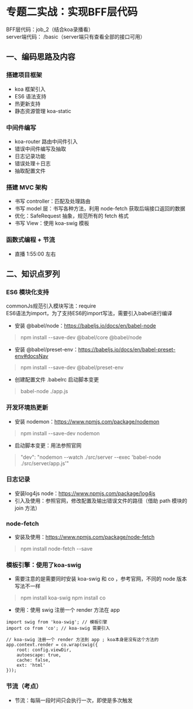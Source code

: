 # 专题二实战：实现BFF层代码
BFF层代码：job_2（结合koa录播看）  
server端代码： /basic（server端只有查看全部的接口可用）

## 一、编码思路及内容
### 搭建项目框架
- koa 框架引入  
- ES6 语法支持  
- 热更新支持  
- 静态资源管理 koa-static

### 中间件编写
- koa-router 路由中间件引入  
- 错误中间件编写及抽取  
- 日志记录功能  
- 错误处理＋日志  
- 抽取配置文件  

### 搭建 MVC 架构
- 书写 controller：匹配及处理路由  
- 书写 model 层：书写各种方法，利用 node-fetch 获取后端接口返回的数据  
- 优化：SafeRequest 抽象，规范所有的 fetch 格式  
- 书写 View：使用 koa-swig 模板  

### 函数式编程 + 节流
- 直播 1:55:00 左右  

## 二、知识点罗列
### ES6 模块化支持
commonJs规范引入模块写法：require  
ES6语法为import，为了支持ES6的import写法，需要引入babel进行编译

- 安装 @babel/node：https://babeljs.io/docs/en/babel-node
> npm install --save-dev @babel/core @babel/node

- 安装 @babel/preset-env：https://babeljs.io/docs/en/babel-preset-env#docsNav
> npm install --save-dev @babel/preset-env

- 创建配置文件 .babelrc
启动脚本变更
> babel-node ./app.js

### 开发环境热更新
- 安装 nodemon：https://www.npmjs.com/package/nodemon
> npm install --save-dev nodemon

- 启动脚本变更：用法参照官网
> "dev": "nodemon --watch ./src/server --exec 'babel-node ./src/server/app.js'"

### 日志记录
- 安装log4js node：https://www.npmjs.com/package/log4js  
- 引入及使用：参照官网，修改配置及输出错误文件的路径（借助 path 模块的 join 方法）
 
### node-fetch   
- 安装及使用：https://www.npmjs.com/package/node-fetch
> npm install node-fetch --save

### 模板引擎：使用了koa-swig
- 需要注意的是需要同时安装 koa-swig 和 co ，参考官网，不同的 node 版本写法不一样
> npm install koa-swig
> npm install co

- 使用：使用 swig 注册一个 render 方法在 app
```
import swig from 'koa-swig'; // 模板引擎
import co from 'co'; // koa-swig 需要引入

// koa-swig 注册一个 render 方法到 app ; koa本身是没有这个方法的
app.context.render = co.wrap(swig({
    root: config.viewDir,
    autoescape: true,
    cache: false,
    ext: 'html'
}));
```


### 节流（考点）
- 节流：每隔一段时间只会执行一次，即使是多次触发



